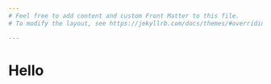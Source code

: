 ```yaml
---
# Feel free to add content and custom Front Matter to this file.
# To modify the layout, see https://jekyllrb.com/docs/themes/#overriding-theme-defaults

---
```


# Hello
